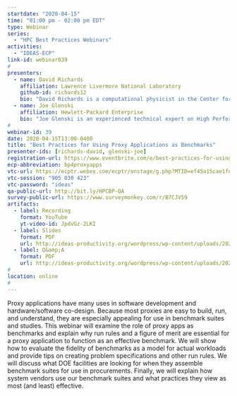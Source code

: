 ```yaml
---
startdate: "2020-04-15"
time: "01:00 pm - 02:00 pm EDT"
type: Webinar
series:
  - "HPC Best Practices Webinars"
activities:
  - "IDEAS-ECP"
link-id: webinar039
#
presenters:
  - name: David Richards
    affiliation: Lawrence Livermore National Laboratory
    github-id: richards12
    bio: "David Richards is a computational physicist in the Center for Applied Scientific Computing at Lawrence Livermore National Laboratory. Drawing upon extensive experience designing scientific simulation codes, David leads the Advanced Architecture and Portability Specialists (AAPS) team and is the PI for the ECP Proxy App Project. He is a winner of both the IEEE/ACM Gordon Bell Award (2007) and the R&D 100 award (2013). David holds a B.S. in Physics from Harvey Mudd College and a Ph.D. in Physics from the University of Illinois at Urbana-Champaign."
  - name: Joe Glenski
    affiliation: Hewlett-Packard Enterprise
    bio: "Joe Glenski is an experienced technical expert on High Performance Computing architectures and performance, with broad system knowledge and deep technical understanding of the ways HPC systems provide unmatched performance to advance science. He has led technical work for HPE, Cray, and SGI for major procurements, critical system acceptances, and new product bring-up. Joe is currently the CORAL-2 Performance Lead for HPE, guiding the performance and benchmarking activities for the “Frontier” system at Oak Ridge National Laboratory and the “El Capitan” system at Lawrence Livermore National Laboratory."
#
webinar-id: 39
date: 2020-04-15T13:00-0400
title: "Best Practices for Using Proxy Applications as Benchmarks"
presenter-ids: [richards-david, glenski-joe]
registration-url: https://www.eventbrite.com/e/best-practices-for-using-proxy-applications-as-benchmarks-tickets-99267956129
ecp-abbreviation: bp4proxyapps
vtc-url: https://ecptr.webex.com/ecptr/onstage/g.php?MTID=ef45a15cae1fedbf5da996bde90d3d9d0
vtc-session: "905 030 423"
vtc-password: "ideas"
qa-public-url: http://bit.ly/HPCBP-QA
survey-public-url: https://www.surveymonkey.com/r/B7CJV59
artifacts:
  - label: Recording
    format: YouTube
    yt-video-id: JpdvGz-2LKI
  - label: Slides
    format: PDF
    url: http://ideas-productivity.org/wordpress/wp-content/uploads/2020/04/webinar039-bpproxyapps.pdf
  - label: Q&amp;A
    format: PDF
    url: http://ideas-productivity.org/wordpress/wp-content/uploads/2020/04/webinar039-bpproxyapps-qa.pdf
#
location: online
#
---
```

Proxy applications have many uses in software development and hardware/software co-design. Because most proxies are easy to build, run, and understand, they are especially appealing for use in benchmark suites and studies. This webinar will examine the role of proxy apps as benchmarks and explain why run rules and a figure of merit are essential for a proxy application to function as an effective benchmark. We will show how to evaluate the fidelity of benchmarks as a model for actual workloads and provide tips on creating problem specifications and other run rules. We will discuss what DOE facilities are looking for when they assemble benchmark suites for use in procurements. Finally, we will explain how system vendors use our benchmark suites and what practices they view as most (and least) effective.
